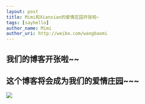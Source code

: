 ```yaml
---
layout: post
title: Mimi和Xianxian的爱情庄园开张啦~
tags: [sayhello]
author_name: Mimi
author_uri: http://weibo.com/wangbaomi
---
```


## 我们的博客开张啦~~

## 这个博客将会成为我们的爱情庄园~~~

![]({{site.url}}/images/posts/2014-02-24/aiqingzhuangyuan.png)
